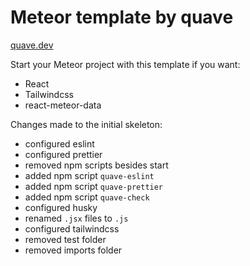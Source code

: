 # Meteor template by quave

[quave.dev](https://www.quave.dev)

Start your Meteor project with this template if you want:

- React
- Tailwindcss
- react-meteor-data

Changes made to the initial skeleton:

- configured eslint
- configured prettier
- removed npm scripts besides start
- added npm script `quave-eslint`
- added npm script `quave-prettier`
- added npm script `quave-check`
- configured husky
- renamed `.jsx` files to `.js`
- configured tailwindcss
- removed test folder
- removed imports folder 
